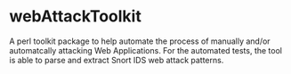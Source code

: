 # webAttackToolkit

A perl toolkit package to help automate the process of manually and/or automatcally attacking Web Applications. 
For the automated tests, the tool is able to parse and extract Snort IDS web attack patterns. 

